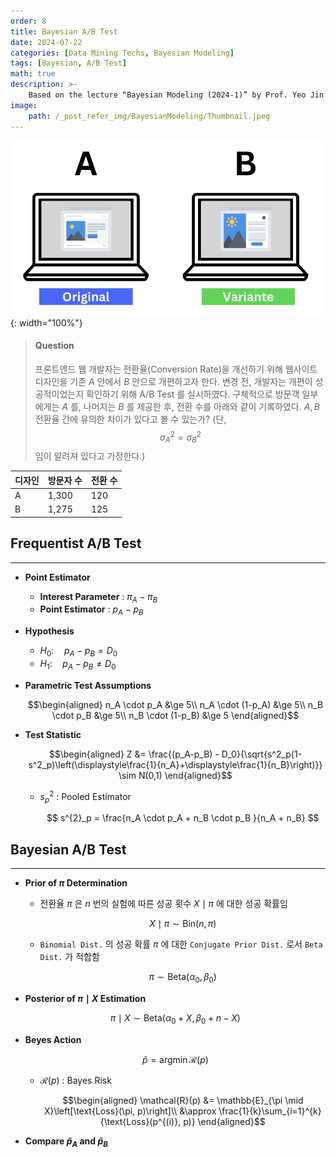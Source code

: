```yaml
---
order: 8
title: Bayesian A/B Test
date: 2024-07-22
categories: [Data Mining Techs, Bayesian Modeling]
tags: [Bayesian, A/B Test]
math: true
description: >-
    Based on the lecture “Bayesian Modeling (2024-1)” by Prof. Yeo Jin Chung, Dept. of AI, Big Data & Management, College of Business Administration, Kookmin Univ.
image:
    path: /_post_refer_img/BayesianModeling/Thumbnail.jpeg
---
```


![01](/_post_refer_img/BayesianModeling/08-01.png){: width="100%"}

> #### Question
> 프론트엔드 웹 개발자는 전환율(Conversion Rate)을 개선하기 위해 웹사이트 디자인을 기존 $A$ 안에서 $B$ 안으로 개편하고자 한다. 변경 전, 개발자는 개편이 성공적이었는지 확인하기 위해 A/B Test 를 실시하였다. 구체적으로 방문객 일부에게는 $A$ 를, 나머지는 $B$ 를 제공한 후, 전환 수를 아래와 같이 기록하였다. $A,B$ 전환율 간에 유의한 차이가 있다고 볼 수 있는가? (단, $$\sigma^2_{A}=\sigma^2_{B}$$ 임이 알려져 있다고 가정한다.)

| 디자인 | 방문자 수 | 전환 수 |
|---|---|---|
| A | 1,300 | 120 |
| B | 1,275 | 125 |

## Frequentist A/B Test
-----

- **Point Estimator**
    - **Interest Parameter** : $\pi_A-\pi_B$
    - **Point Estimator** : $p_A-p_B$

- **Hypothesis**
    - $H_{0}:\quad p_A-p_B = D_{0}$
    - $H_{1}:\quad p_A-p_B \ne D_{0}$

- **Parametric Test Assumptions**

    $$\begin{aligned}
    n_A \cdot p_A &\ge 5\\
    n_A \cdot (1-p_A) &\ge 5\\
    n_B \cdot p_B &\ge 5\\
    n_B \cdot (1-p_B) &\ge 5
    \end{aligned}$$

- **Test Statistic**

    $$\begin{aligned}
    Z
    &= \frac{(p_A-p_B) - D_0}{\sqrt{s^2_p(1-s^2_p)\left(\displaystyle\frac{1}{n_A}+\displaystyle\frac{1}{n_B}\right)}}
    \sim N(0,1)
    \end{aligned}$$

    - $s^{2}_p$ : Pooled Estimator

        $$
        s^{2}_p = \frac{n_A \cdot p_A + n_B \cdot p_B }{n_A + n_B}
        $$

## Bayesian A/B Test
-----

- **Prior of $\pi$ Determination**

    - 전환율 $\pi$ 은 $n$ 번의 실험에 따른 성공 횟수 $X \mid \pi$ 에 대한 성공 확률임

        $$
        X \mid \pi \sim \text{Bin}(n,\pi)
        $$

    - `Binomial Dist.` 의 성공 확률 $\pi$ 에 대한 `Conjugate Prior Dist.` 로서 `Beta Dist.` 가 적합함

        $$
        \pi \sim \text{Beta}(\alpha_0,\beta_0)
        $$

- **Posterior of $\pi \mid X$ Estimation**

    $$
    \pi \mid X \sim \text{Beta}(\alpha_0 + X, \beta_0 + n - X)
    $$

- **Beyes Action**

    $$
    \hat{p} = \text{arg}\min{\mathcal{R}(p)}
    $$

    - $\mathcal{R}(p)$ : Bayes Risk

        $$\begin{aligned}
        \mathcal{R}(p)
        &= \mathbb{E}_{\pi \mid X}\left[\text{Loss}(\pi, p)\right]\\
        &\approx \frac{1}{k}\sum_{i=1}^{k}{\text{Loss}(p^{(i)}, p)}
        \end{aligned}$$

- **Compare $\hat{p}_A$ and $\hat{p}_B$**